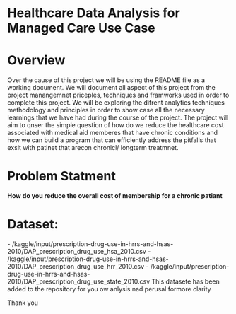 <h1> Healthcare Data Analysis for Managed Care Use Case</h1>

<h1>Overview</h1>
<body>Over the cause of this project we will be using the README file as a working document. We will document all aspect of this project from the project manangemnet priceples, techniques and framworks
used in order to complete this project. We will be exploring the difrent analytics techniques methodology and principles in order to show case all the necessary learnings that we have had during the course of the project.
The project will aim to qnser the simple question of how do we reduce the healthcare cost associated with medical aid memberes that have chronic conditions and how we can build a program that can efficiently address the pitfalls that exsit with 
patinet that arecon chronicl/ longterm treatmnet.</body>

<h1>Problem Statment</h1>
<b>How do you reduce the overall cost of membership for a chronic patiant</b>

<h1> Dataset:</h1>
<body>
  - /kaggle/input/prescription-drug-use-in-hrrs-and-hsas-2010/DAP_prescription_drug_use_hsa_2010.csv
  - /kaggle/input/prescription-drug-use-in-hrrs-and-hsas-2010/DAP_prescription_drug_use_hrr_2010.csv
  - /kaggle/input/prescription-drug-use-in-hrrs-and-hsas-2010/DAP_prescription_drug_use_state_2010.csv
</body>

<body>This datasete has been added to the repository for you ow anlysis nad perusal formore clarity</body>

Thank you 
